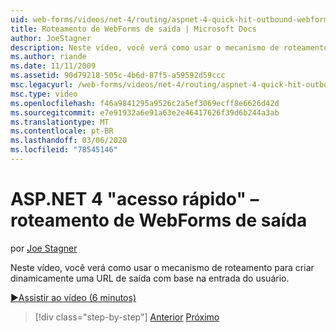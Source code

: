```yaml
---
uid: web-forms/videos/net-4/routing/aspnet-4-quick-hit-outbound-webforms-routing
title: Roteamento de WebForms de saída | Microsoft Docs
author: JoeStagner
description: Neste vídeo, você verá como usar o mecanismo de roteamento para criar dinamicamente uma URL de saída com base na entrada do usuário.
ms.author: riande
ms.date: 11/11/2009
ms.assetid: 90d79218-505c-4b6d-87f5-a59592d59ccc
msc.legacyurl: /web-forms/videos/net-4/routing/aspnet-4-quick-hit-outbound-webforms-routing
msc.type: video
ms.openlocfilehash: f46a9841295a9526c2a5ef3069ecff8e6626d42d
ms.sourcegitcommit: e7e91932a6e91a63e2e46417626f39d6b244a3ab
ms.translationtype: MT
ms.contentlocale: pt-BR
ms.lasthandoff: 03/06/2020
ms.locfileid: "78545146"
---
```

# <a name="aspnet-4-quick-hit---outbound-webforms-routing"></a>ASP.NET 4 "acesso rápido" – roteamento de WebForms de saída

por [Joe Stagner](https://github.com/JoeStagner)

Neste vídeo, você verá como usar o mecanismo de roteamento para criar dinamicamente uma URL de saída com base na entrada do usuário. 

[&#9654;Assistir ao vídeo (6 minutos)](https://channel9.msdn.com/Blogs/ASP-NET-Site-Videos/aspnet-4-quick-hit-outbound-webforms-routing)

> [!div class="step-by-step"]
> [Anterior](aspnet-4-quick-hit-declarative-webforms-routing.md)
> [Próximo](how-do-i-use-routing-with-aspnet-web-forms.md)
